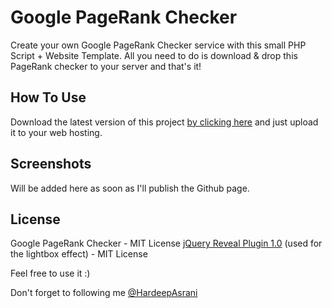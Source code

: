 Google PageRank Checker
=======================

Create your own Google PageRank Checker service with this small PHP Script + Website Template. All you need to do is download & drop this PageRank checker to your server and that's it!

How To Use
-----------------

Download the latest version of this project [by clicking here](https://github.com/HardeepAsrani/Google-PageRank-Checker/archive/master.zip) and just upload it to your web hosting.

Screenshots
------------------

Will be added here as soon as I'll publish the Github page.

License
------------

Google PageRank Checker - MIT License
[jQuery Reveal Plugin 1.0](http://zurb.com/playground/reveal-modal-plugin) (used for the lightbox effect) - MIT License

Feel free to use it :)

Don't forget to following me [@HardeepAsrani](https://www.twitter.com/HardeepAsrani)